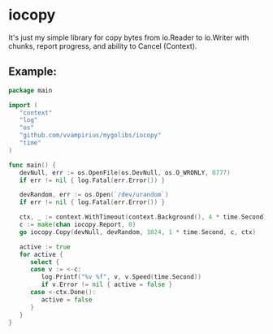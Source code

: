 # iocopy
It's just my simple library for copy bytes from io.Reader to io.Writer with chunks, report progress, and ability to Cancel (Context).

## Example:

```go
package main

import (
   "context"
   "log"
   "os"
   "github.com/vvampirius/mygolibs/iocopy"
   "time"
)

func main() {
   devNull, err := os.OpenFile(os.DevNull, os.O_WRONLY, 0777)
   if err != nil { log.Fatal(err.Error()) }

   devRandom, err := os.Open(`/dev/urandom`)
   if err != nil { log.Fatal(err.Error()) }

   ctx, _ := context.WithTimeout(context.Background(), 4 * time.Second)
   c := make(chan iocopy.Report, 0)
   go iocopy.Copy(devNull, devRandom, 1024, 1 * time.Second, c, ctx)

   active := true
   for active {
      select {
      case v := <-c:
         log.Printf("%v %f", v, v.Speed(time.Second))
         if v.Error != nil { active = false }
      case <-ctx.Done():
         active = false
      }
   }
}
```

